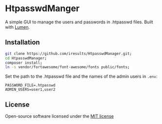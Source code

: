 # HtpasswdManger

A simple GUI to manage the users and passwords in .htpasswd files. Built with [Lumen](https://lumen.laravel.com).

## Installation

```bash
git clone https://github.com/iresults/HtpasswdManager.git;
cd HtpasswdManager;
composer install;
ln -s vendor/fortawesome/font-awesome/fonts public/fonts;
```

Set the path to the .htpasswd file and the names of the admin users in `.env`:

```
PASSWORD_FILE=.htpasswd
ADMIN_USERS=user1,user2
```

## License

Open-source software licensed under the [MIT license](http://opensource.org/licenses/MIT)
